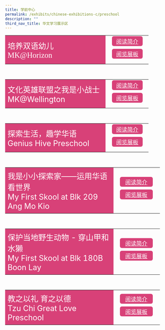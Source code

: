 ```yaml
---
title: 学前中心
permalink: /exhibits/chinese-exhibitions-c/preschool
description: ""
third_nav_title: 华文学习展示区
---
```

<head>
<style>
	.btn1,.btn2{
	font-size: 18px;
    font-family: KaiTi;
    background-color: #d84178;;
    padding: 3px 13px;
    margin: 9px 13px;
    border-radius: 6px;
    width: 60%;
  text-align: center;
	display:block;
	}
	.btn-group {
	margin-top:-15px;
	}
	 .btn1:hover {
background-color: lightgrey;!important;
}
 .btn2:hover {
background-color: lightgrey;!important;
}
.content a {
margin-bottom:0rem;
text-decoration:none;
}
	@media screen and (max-width: 600px) {
 td {
   width: 11%;
   font-size: 20px;
  }
}
</style>
</head>
<body>
<table style="border-collapse: collapse;
  width: 100%;">
  <tr>
    <td style="border: none; width: 70%;font-size:25px;font-family:KaiTi;
  text-align: left;padding: 8px;background-color:#d84178;color:#fff">培养双语幼儿<br />
 MK@Horizon<br />
 </td>
    <td style="border: none;
  text-align: left;padding: 8px;width: 30%;">
  <div class="btn-group">
 <a href="/MK-Horizon-synopses" class="btn1" style="color:#fff;">阅读简介</a>
  <a href="#" class="btn2" style="color:#fff;"> 阅览展板 </a>
  </div></td>
    </tr>
</table>
<br />
<table style="border-collapse: collapse;
  width: 100%;">
  <tr>
    <td style="border: none; width: 70%;font-size:25px;
  text-align: left;padding: 8px;background-color:#d84178;color:#fff">文化英雄联盟之我是小战士
  <br />
MK@Wellington
</td>
    <td style="border: none;
  text-align: left;padding: 8px;width: 30%;">
  <div class="btn-group">
 <a href="/MK-Wellington-synopses" class="btn1" style="color:#fff;">阅读简介</a>
  <a href="#" class="btn2" style="color:#fff;">阅览展板</a>
  </div></td>
    </tr>
</table>
<br />
<table style="border-collapse: collapse;
  width: 100%;">
  <tr>
    <td style="border: none; width: 70%;font-size:25px;
  text-align: left;padding: 8px;background-color:#d84178;color:#fff">探索生活，趣学华语 <br/>
		Genius Hive Preschool</td>
    <td style="border: none;
  text-align: left;padding: 8px;width: 30%;">
  <div class="btn-group">
 <a href="/Genius-Hive-Preschool-synopses" class="btn1" style="color:#fff;">阅读简介</a>
  <a href="#" class="btn2" style="color:#fff;"> 阅览展板 </a>
  </div></td>
    </tr>
</table>
<br />
<table style="border-collapse: collapse;
  width: 100%;">
  <tr>
    <td style="border: none; width: 70%;font-size:25px;font-size:25px;
  text-align: left;padding: 8px;background-color:#d84178;color:#fff">我是小小探索家——运用华语看世界 <br />
		My First Skool at Blk 209 Ang Mo Kio</td>
    <td style="border: none;
  text-align: left;padding: 8px;width: 30%;">
  <div class="btn-group">
 <a href="/My-First-Skool-Ang-Mo-Kio-synopses" class="btn1" style="color:#fff;">阅读简介</a>
  <a href="#" class="btn2" style="color:#fff;"> 阅览展板 </a>
  </div></td>
    </tr>
</table>
<br />
<table style="border-collapse: collapse;
  width: 100%;">
  <tr>
    <td style="border: none; width: 70%;font-size:25px;
  text-align: left;padding: 8px;background-color:#d84178;color:#fff">保护当地野生动物 - 穿山甲和水獭<br />
		My First Skool at Blk 180B Boon Lay</td>
    <td style="border: none;
  text-align: left;padding: 8px;width: 30%;">
  <div class="btn-group">
 <a href="/My-First-Skool-Boon-Lay-synopses" class="btn1" style="color:#fff;">阅读简介</a>
  <a href="#" class="btn2" style="color:#fff;">阅览展板 </a>
  </div></td>
    </tr>
</table>
<br />
<table style="border-collapse: collapse;
  width: 100%;">
  <tr>
    <td style="border: none; width: 70%;font-size:25px;
  text-align: left;padding: 8px;background-color:#d84178;color:#fff">教之以礼 育之以德
   <br />
Tzu Chi Great Love Preschool
</td>
    <td style="border: none;
  text-align: left;padding: 8px;width: 30%;">
  <div class="btn-group">	
 <a href="/Tzu-Chi-Great-Love-Preschool-synopses" class="btn1" style="color:#fff;">阅读简介</a>
  <a href="#" class="btn2" style="color:#fff;">阅览展板</a>
  </div></td>
    </tr>
</table>
</body>